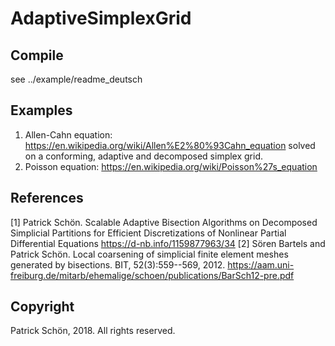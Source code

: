 # AdaptiveSimplexGrid

## Compile
see ../example/readme_deutsch

## Examples
1) Allen-Cahn equation: https://en.wikipedia.org/wiki/Allen%E2%80%93Cahn_equation 
solved on a conforming, adaptive and decomposed simplex grid.
2) Poisson equation: https://en.wikipedia.org/wiki/Poisson%27s_equation

## References
[1] Patrick Schön. Scalable Adaptive Bisection Algorithms on Decomposed Simplicial Partitions for Efficient Discretizations of Nonlinear Partial Differential Equations
https://d-nb.info/1159877963/34
[2] Sören Bartels and Patrick Schön. Local coarsening of simplicial finite element meshes generated by bisections. BIT, 52(3):559--569, 2012.
https://aam.uni-freiburg.de/mitarb/ehemalige/schoen/publications/BarSch12-pre.pdf

## Copyright
Patrick Schön, 2018. All rights reserved.
